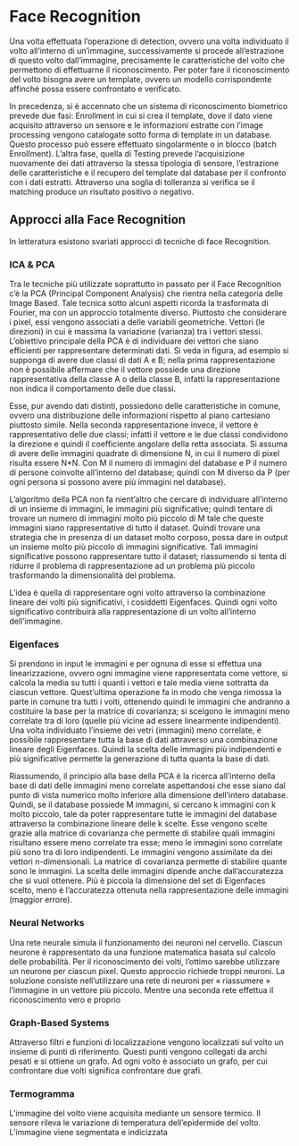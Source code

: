 # Face Recognition

Una volta effettuata l’operazione di detection, ovvero una volta individuato il volto all’interno di un’immagine, successivamente si procede all’estrazione di questo volto dall’immagine, precisamente le caratteristiche del volto che permettono di effettuarne il riconoscimento. Per poter fare il riconoscimento del volto bisogna avere un template, ovvero un modello corrispondente affinché possa essere confrontato e verificato. 

In precedenza, si è accennato che un sistema di riconoscimento biometrico prevede due fasi: Enrollment in cui si crea il template, dove il dato viene acquisito attraverso un sensore e le informazioni estratte con l’image processing vengono catalogate sotto forma di template in un database. Questo processo può essere effettuato singolarmente o in blocco (batch Enrollment). L’altra fase, quella di Testing prevede l’acquisizione nuovamente dei dati attraverso la stessa tipologia di sensore, l’estrazione delle caratteristiche e il recupero del template dal database per il confronto con i dati estratti. Attraverso una soglia di tolleranza si verifica se il matching produce un risultato positivo o negativo.

## Approcci alla Face Recognition

In letteratura esistono svariati approcci di tecniche di face Recognition.

### ICA & PCA

Tra le tecniche più utilizzate soprattutto in passato per il Face Recognition c’è la PCA (Principal Component Analysis) che rientra nella categoria delle Image Based. Tale tecnica sotto alcuni aspetti ricorda la trasformata di Fourier, ma con un approccio totalmente diverso. Piuttosto che considerare i pixel, essi vengono associati a delle variabili geometriche. Vettori (le direzioni) in cui è massima la variazione (varianza) tra i vettori stessi. L’obiettivo principale della PCA è di individuare dei vettori che siano efficienti per rappresentare determinati dati. Si veda in figura, ad esempio si supponga di avere due classi di dati A e B; nella prima rappresentazione non è possibile affermare che il vettore possiede una direzione rappresentativa della classe A o della classe B, infatti la rappresentazione non indica il comportamento delle due classi. 

Esse, pur avendo dati distinti, possiedono delle caratteristiche in comune, ovvero una distribuzione delle informazioni rispetto al piano cartesiano piuttosto simile. Nella seconda rappresentazione invece, il vettore è rappresentativo delle due classi; infatti il vettore e le due classi condividono la direzione e quindi il coefficiente angolare della retta associata. Si assuma di avere delle immagini quadrate di dimensione N, in cui il numero di pixel risulta essere N*N. Con M il numero di immagini del database e P il numero di persone coinvolte all’interno del database; quindi con M diverso da P (per ogni persona si possono avere più immagini nel database). 

L’algoritmo della PCA non fa nient’altro che cercare di individuare all’interno di un insieme di immagini, le immagini più significative; quindi tentare di trovare un numero di immagini molto più piccolo di M tale che queste immagini siano rappresentative di tutto il dataset. Quindi trovare una strategia che in presenza di un dataset molto corposo, possa dare in output un insieme molto più piccolo di immagini significative. Tali immagini significative possono rappresentare tutto il dataset; riassumendo si tenta di ridurre il problema di rappresentazione ad un problema più piccolo trasformando la dimensionalità del problema. 

L’idea è quella di rappresentare ogni volto attraverso la combinazione lineare dei volti più significativi, i cosiddetti Eigenfaces. Quindi ogni volto significativo contribuirà alla rappresentazione di un volto all’interno dell’immagine.

### Eigenfaces

Si prendono in input le immagini e per ognuna di esse si effettua una linearizzazione, ovvero ogni immagine viene rappresentata come vettore, si calcola la media su tutti i quanti i vettori e tale media viene sottratta da ciascun vettore. Quest’ultima operazione fa in modo che venga rimossa la parte in comune tra tutti i volti, ottenendo quindi le immagini che andranno a costituire la base per la matrice di covarianza; si scelgono le immagini meno correlate tra di loro (quelle più vicine ad essere linearmente indipendenti). Una volta individuato l’insieme dei vetri (immagini) meno correlate, è possibile rappresentare tutta la base di dati attraverso una combinazione lineare degli Eigenfaces. Quindi la scelta delle immagini più indipendenti e più significative permette la generazione di tutta quanta la base di dati.

Riassumendo, il principio alla base della PCA è la ricerca all’interno della base di dati delle immagini meno correlate aspettandosi che esse siano dal punto di vista numerico molto inferiore alla dimensione dell’intero database. Quindi, se il database possiede M immagini, si cercano k immagini con k molto piccolo, tale da poter rappresentare tutte le immagini del database attraverso la combinazione lineare delle k scelte. Esse vengono scelte grazie alla matrice di covarianza che permette di stabilire quali immagini risultano essere meno correlate tra esse; meno le immagini sono correlate più sono tra di loro indipendenti. Le immagini vengono assimilate da dei vettori n-dimensionali. La matrice di covarianza permette di stabilire quante sono le immagini. La scelta delle immagini dipende anche dall’accuratezza che si vuol ottenere. Più è piccola la dimensione del set di Eigenfaces scelto, meno è l’accuratezza ottenuta nella rappresentazione delle immagini (maggior errore).

### Neural Networks

Una rete neurale simula il funzionamento dei neuroni nel cervello. Ciascun neurone è rappresentato da una funzione matematica basata sul calcolo delle probabilità. Per il riconoscimento dei volti, l’ottimo sarebbe utilizzare un neurone per ciascun pixel. Questo approccio richiede troppi neuroni. La soluzione consiste nell’utilizzare una rete di neuroni per « riassumere » l’immagine in un vettore più piccolo. Mentre una seconda rete effettua il riconoscimento vero e proprio

### Graph-Based Systems

Attraverso filtri e funzioni di localizzazione vengono localizzati sul volto un insieme di punti di riferimento. Questi punti vengono collegati da archi pesati e si ottiene un grafo. Ad ogni volto è associato un grafo, per cui confrontare due volti significa confrontare due grafi.

### Termogramma

L’immagine del volto viene acquisita mediante un sensore termico. Il sensore rileva le variazione di temperatura dell’epidermide del volto. L’immagine viene segmentata e indicizzata